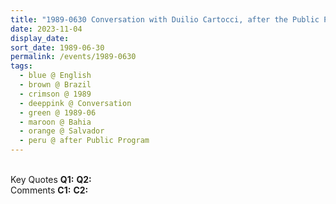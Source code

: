 ```yaml
---
title: "1989-0630 Conversation with Duilio Cartocci, after the Public Program, Park, Fundação Cidade da Paz, Brasília, Brazil"
date: 2023-11-04
display_date: 
sort_date: 1989-06-30
permalink: /events/1989-0630
tags:
  - blue @ English
  - brown @ Brazil
  - crimson @ 1989
  - deeppink @ Conversation
  - green @ 1989-06
  - maroon @ Bahia
  - orange @ Salvador
  - peru @ after Public Program
---
```


<br>

<wave-list>
  <list-title color="DarkSeaGreen" width="55">Key Quotes</list-title>
  <list-item color="BlanchedAlmond" width="280"><b>Q1:</b> <i></i></list-item>
  <list-item color="Lavender" width="280"><b>Q2:</b> <i></i></list-item>
</wave-list>

<br>

<wave-list>
  <list-title color="DarkSeaGreen" width="55">Comments</list-title>
  <list-item color="BlanchedAlmond" width="280"><b>C1:</b> <i></i></list-item>
  <list-item color="Lavender" width="280"><b>C2:</b> <i></i></list-item>
</wave-list>